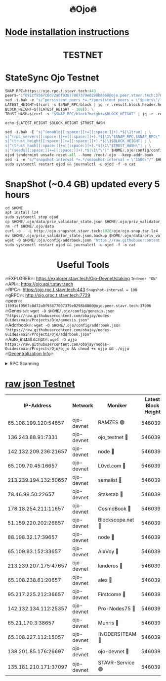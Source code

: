 <h1 align="center"> 🔥Ojo🔥</h1>

[Node installation instructions](https://github.com/obajay/nodes-Guides/tree/main/Projects/Ojo)
=

<h1 align="center"> TESTNET</h1>

# StateSync Ojo Testnet
```python
SNAP_RPC=https://ojo.rpc.t.stavr.tech:443
peers="1f091cf9567c0d72a0f93877007379e0298b8860@ojo.peer.stavr.tech:37096"
sed -i.bak -e "s/^persistent_peers *=.*/persistent_peers = \"$peers\"/" $HOME/.ojo/config/config.toml
LATEST_HEIGHT=$(curl -s $SNAP_RPC/block | jq -r .result.block.header.height); \
BLOCK_HEIGHT=$((LATEST_HEIGHT - 100)); \
TRUST_HASH=$(curl -s "$SNAP_RPC/block?height=$BLOCK_HEIGHT" | jq -r .result.block_id.hash)

echo $LATEST_HEIGHT $BLOCK_HEIGHT $TRUST_HASH

sed -i.bak -E "s|^(enable[[:space:]]+=[[:space:]]+).*$|\1true| ; \
s|^(rpc_servers[[:space:]]+=[[:space:]]+).*$|\1\"$SNAP_RPC,$SNAP_RPC\"| ; \
s|^(trust_height[[:space:]]+=[[:space:]]+).*$|\1$BLOCK_HEIGHT| ; \
s|^(trust_hash[[:space:]]+=[[:space:]]+).*$|\1\"$TRUST_HASH\"| ; \
s|^(seeds[[:space:]]+=[[:space:]]+).*$|\1\"\"|" $HOME/.ojo/config/config.toml
ojod tendermint unsafe-reset-all --home /root/.ojo --keep-addr-book
sed -i -e "s/^snapshot-interval *=.*/snapshot-interval = \"1500\"/" $HOME/.ojo/config/app.toml
sudo systemctl restart ojod && journalctl -u ojod -f -o cat
```
# SnapShot (~0.4 GB) updated every 5 hours
```python
cd $HOME
apt install lz4
sudo systemctl stop ojod
cp $HOME/.ojo/data/priv_validator_state.json $HOME/.ojo/priv_validator_state.json.backup
rm -rf $HOME/.ojo/data
curl -o - -L http://ojo.snapshot.stavr.tech:1026/ojo/ojo-snap.tar.lz4 | lz4 -c -d - | tar -x -C $HOME/.ojo --strip-components 2
mv $HOME/.ojo/priv_validator_state.json.backup $HOME/.ojo/data/priv_validator_state.json
wget -O $HOME/.ojo/config/addrbook.json "https://raw.githubusercontent.com/obajay/nodes-Guides/main/Projects/Ojo/addrbook.json"
sudo systemctl restart ojod && journalctl -u ojod -f -o cat
```
 <h1 align="center"> Useful Tools</h1>

🔥EXPLORER🔥:        https://explorer.stavr.tech/Ojo-Devnet/staking        `Indexer "ON"` \
🔥API🔥:                     https://ojo.api.t.stavr.tech \
🔥RPC🔥:                    https://ojo.rpc.t.stavr.tech:443              `Snapshot-interval = 100` \
🔥gRPC🔥:                  http://ojo.grpc.t.stavr.tech:7729 \
🔥peer🔥:                   `1f091cf9567c0d72a0f93877007379e0298b8860@ojo.peer.stavr.tech:37096` \
🔥Genesis🔥:    ```wget -O $HOME/.ojo/config/genesis.json "https://raw.githubusercontent.com/obajay/nodes-Guides/main/Projects/Ojo/genesis.json"``` \
🔥Addrbook🔥:    ```wget -O $HOME/.ojo/config/addrbook.json "https://raw.githubusercontent.com/obajay/nodes-Guides/main/Projects/Ojo/addrbook.json"``` \
🔥Auto_install script🔥: ```wget -O ojjo https://raw.githubusercontent.com/obajay/nodes-Guides/main/Projects/Ojo/ojjo && chmod +x ojjo && ./ojjo``` \
🔥[Decentralization Info](https://github.com/obajay/StateSync-snapshots/tree/main/Projects/Ojo/Decentralization)🔥



<details>
<summary>RPC Scanning</summary>

<h2 align="center"> We scan nodes in real time every 4 hours. And we provide the final result of RPC endpoints.
We cannot influence the operation of these nodes in any way. </h2>


```python
If Voting Power is higher than 0 --> then the Node is a validator of the network and may be subject to attack and be a potential threat to the chain.
```
```python
We marked such validators with a red symbol
```

</details>

[raw json Testnet](https://rpc-check.ojot.stavr.tech/ojot/rpc-ojot-result.json)
=


<table><tr><th>IP-Address</th><th>Network</th><th>Moniker</th><th>Latest Block Height</th><th>Earliest Block Height</th><th>Catching Up</th><th>Tx Index</th><th>Voting Power</th><th>Scan Time</th></tr><tr><td>65.108.199.120:54657</td><td>ojo-devnet</td><td>RAMZES 🟢</td><td>5460390</td><td>306156</td><td>False</td><td>on</td><td>0</td><td>2024-02-16T06:38:20.677476908UTC</td></tr><tr><td>136.243.88.91:7331</td><td>ojo-devnet</td><td>ojo_testnet 🔴</td><td>5460391</td><td>308845</td><td>False</td><td>on</td><td>1000</td><td>2024-02-16T06:38:29.013065835UTC</td></tr><tr><td>142.132.209.236:21657</td><td>ojo-devnet</td><td>node 🔴</td><td>5460394</td><td>350001</td><td>False</td><td>on</td><td>1999</td><td>2024-02-16T06:38:42.271372036UTC</td></tr><tr><td>65.109.70.45:16657</td><td>ojo-devnet</td><td>L0vd.com 🔴</td><td>5460395</td><td>695918</td><td>False</td><td>off</td><td>998</td><td>2024-02-16T06:38:50.319629892UTC</td></tr><tr><td>213.239.194.132:50657</td><td>ojo-devnet</td><td>semalist 🔴</td><td>5460390</td><td>3223522</td><td>False</td><td>on</td><td>21037</td><td>2024-02-16T06:38:20.926768015UTC</td></tr><tr><td>78.46.99.50:22657</td><td>ojo-devnet</td><td>Staketab 🔴</td><td>5460395</td><td>4254801</td><td>False</td><td>on</td><td>1276</td><td>2024-02-16T06:38:50.624031366UTC</td></tr><tr><td>178.18.254.211:11657</td><td>ojo-devnet</td><td>CosmoBook 🔴</td><td>5460394</td><td>4392001</td><td>False</td><td>off</td><td>1047</td><td>2024-02-16T06:38:44.709829708UTC</td></tr><tr><td>51.159.220.202:26657</td><td>ojo-devnet</td><td>Blockscope.net 🔴</td><td>5460390</td><td>4425001</td><td>False</td><td>on</td><td>1904</td><td>2024-02-16T06:38:19.897951561UTC</td></tr><tr><td>88.198.32.17:39657</td><td>ojo-devnet</td><td>node 🔴</td><td>5460394</td><td>4710001</td><td>False</td><td>on</td><td>96565</td><td>2024-02-16T06:38:44.979374860UTC</td></tr><tr><td>65.109.93.152:33657</td><td>ojo-devnet</td><td>AlxVoy 🔴</td><td>5460394</td><td>4943001</td><td>False</td><td>on</td><td>4491415</td><td>2024-02-16T06:38:42.032075395UTC</td></tr><tr><td>213.239.207.175:47657</td><td>ojo-devnet</td><td>landeros 🔴</td><td>5460393</td><td>4967924</td><td>False</td><td>off</td><td>11083</td><td>2024-02-16T06:38:37.550576526UTC</td></tr><tr><td>65.108.238.61:20657</td><td>ojo-devnet</td><td>alex 🔴</td><td>5460390</td><td>5131001</td><td>False</td><td>on</td><td>11359</td><td>2024-02-16T06:38:20.304374697UTC</td></tr><tr><td>95.217.225.212:36657</td><td>ojo-devnet</td><td>Firstcome 🔴</td><td>5460391</td><td>5251946</td><td>False</td><td>on</td><td>13566</td><td>2024-02-16T06:38:26.716488586UTC</td></tr><tr><td>142.132.134.112:25357</td><td>ojo-devnet</td><td>Pro-Nodes75 🔴</td><td>5460391</td><td>5360390</td><td>False</td><td>on</td><td>24651</td><td>2024-02-16T06:38:23.850431652UTC</td></tr><tr><td>65.21.170.3:38657</td><td>ojo-devnet</td><td>Munris 🔴</td><td>5460391</td><td>5360391</td><td>False</td><td>off</td><td>20123</td><td>2024-02-16T06:38:26.311152311UTC</td></tr><tr><td>65.108.227.112:15057</td><td>ojo-devnet</td><td>[NODERS]TEAM 🔴</td><td>5460395</td><td>5360395</td><td>False</td><td>off</td><td>9999</td><td>2024-02-16T06:38:49.652645563UTC</td></tr><tr><td>138.201.85.176:26697</td><td>ojo-devnet</td><td>ojo-devnet 🔴</td><td>5460395</td><td>5360395</td><td>False</td><td>on</td><td>1000024000</td><td>2024-02-16T06:38:49.927221077UTC</td></tr><tr><td>135.181.210.171:37097</td><td>ojo-devnet</td><td>STAVR-Service 🟢</td><td>5460390</td><td>5460301</td><td>False</td><td>on</td><td>0</td><td>2024-02-16T06:38:21.494126110UTC</td></tr></table>
